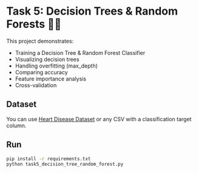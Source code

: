 # Task 5: Decision Trees & Random Forests 🌳🌲

This project demonstrates:
- Training a Decision Tree & Random Forest Classifier
- Visualizing decision trees
- Handling overfitting (max_depth)
- Comparing accuracy
- Feature importance analysis
- Cross-validation

## Dataset
You can use [Heart Disease Dataset](https://www.kaggle.com/datasets/johnsmith88/heart-disease-dataset) or any CSV with a classification target column.

## Run
```bash
pip install -r requirements.txt
python task5_decision_tree_random_forest.py
